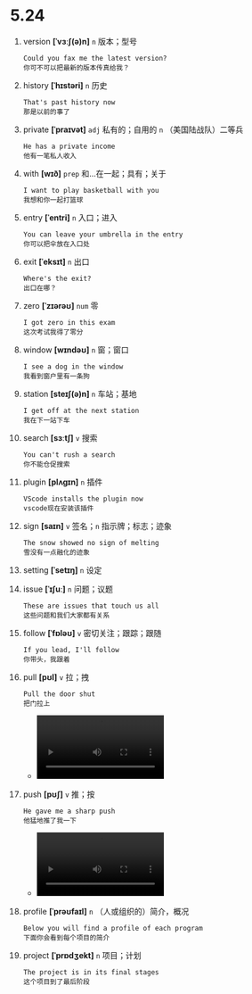 # 5.24

1. version **[ˈvɜːʃ(ə)n]** `n` 版本；型号

   ```
   Could you fax me the latest version?
   你可不可以把最新的版本传真给我？
   ```

2. history **[ˈhɪstəri]** `n` 历史

   ```
   That's past history now
   那是以前的事了
   ```

3. private **[ˈpraɪvət]** `adj` 私有的；自用的 `n` （美国陆战队）二等兵

   ```
   He has a private income
   他有一笔私人收入
   ```

4. with **[wɪð]** `prep` 和...在一起；具有；关于

   ```
   I want to play basketball with you
   我想和你一起打篮球
   ```

5. entry **[ˈentri]** `n` 入口；进入

   ```
   You can leave your umbrella in the entry
   你可以把伞放在入口处
   ```

6. exit **[ˈeksɪt]** `n` 出口

   ```
   Where's the exit?
   出口在哪？
   ```

7. zero **[ˈzɪərəʊ]** `num` 零

   ```
   I got zero in this exam
   这次考试我得了零分
   ```

8. window **[wɪndəʊ]** `n` 窗；窗口

   ```
   I see a dog in the window
   我看到窗户里有一条狗
   ```

9. station **[steɪʃ(ə)n]** `n` 车站；基地

   ```
   I get off at the next station
   我在下一站下车
   ```

10. search **[sɜːtʃ]** `v` 搜索

    ```
    You can't rush a search
    你不能仓促搜索
    ```

11. plugin **[plʌgɪn]** `n` 插件

    ```
    VScode installs the plugin now
    vscode现在安装该插件
    ```

12. sign **[saɪn]** `v` 签名；`n` 指示牌；标志；迹象

    ```
    The snow showed no sign of melting
    雪没有一点融化的迹象
    ```

13. setting **[ˈsetɪŋ]** `n` 设定

14. issue **[ˈɪʃuː]** `n` 问题；议题

    ```
    These are issues that touch us all
    这些问题和我们大家都有关系
    ```

15. follow **[ˈfɒləʊ]** `v` 密切关注；跟踪；跟随

    ```
    If you lead, I'll follow
    你带头，我跟着
    ```

16. pull **[pʊl]** `v` 拉；拽

    ```
    Pull the door shut
    把门拉上
    ```

    - <video src="http://120.25.124.101:9111/EVideo/Lesson4/2.mp4" width="50%" ></video>

17. push **[pʊʃ]** `v` 推；按

    ```
    He gave me a sharp push
    他猛地推了我一下
    ```

    - <video src="http://120.25.124.101:9111/EVideo/Lesson4/3.mp4" width="50%" ></video>

18. profile **[ˈprəʊfaɪl]** `n` （人或组织的）简介，概况

    ```
    Below you will find a profile of each program
    下面你会看到每个项目的简介
    ```

19. project **[ˈprɒdʒekt]** `n` 项目；计划

    ```
    The project is in its final stages
    这个项目到了最后阶段
    ```
